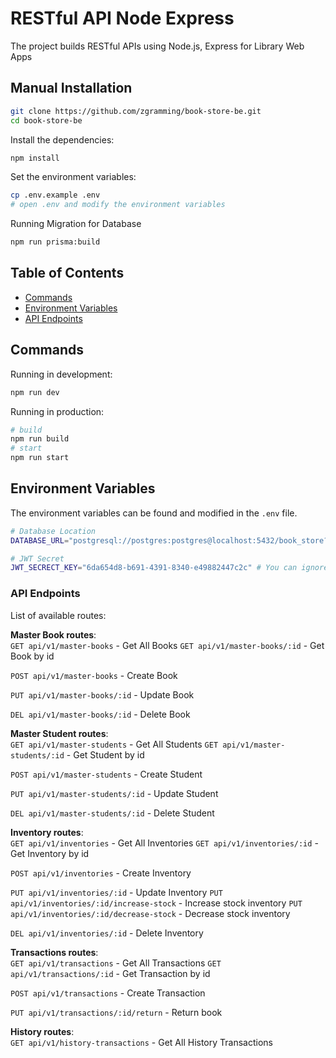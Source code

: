 # RESTful API Node Express

The project builds RESTful APIs using Node.js, Express for Library Web Apps

## Manual Installation

```bash
git clone https://github.com/zgramming/book-store-be.git
cd book-store-be
```

Install the dependencies:

```bash
npm install
```

Set the environment variables:

```bash
cp .env.example .env
# open .env and modify the environment variables
```

Running Migration for Database

```bash
npm run prisma:build
```

## Table of Contents

- [Commands](#commands)
- [Environment Variables](#environment-variables)
- [API Endpoints](#api-endpoints)

## Commands

Running in development:

```bash
npm run dev
```

Running in production:

```bash
# build
npm run build
# start
npm run start
```

## Environment Variables

The environment variables can be found and modified in the `.env` file.

```bash
# Database Location
DATABASE_URL="postgresql://postgres:postgres@localhost:5432/book_store?schema=public"

# JWT Secret
JWT_SECRECT_KEY="6da654d8-b691-4391-8340-e49882447c2c" # You can ignored it
```


### API Endpoints

List of available routes:

**Master Book routes**:\
`GET api/v1/master-books` - Get All Books
`GET api/v1/master-books/:id` - Get Book by id

`POST api/v1/master-books` - Create Book

`PUT api/v1/master-books/:id` - Update Book

`DEL api/v1/master-books/:id` - Delete Book

**Master Student routes**:\
`GET api/v1/master-students` - Get All Students
`GET api/v1/master-students/:id` - Get Student by id

`POST api/v1/master-students` - Create Student

`PUT api/v1/master-students/:id` - Update Student

`DEL api/v1/master-students/:id` - Delete Student

**Inventory routes**:\
`GET api/v1/inventories` - Get All Inventories
`GET api/v1/inventories/:id` - Get Inventory by id

`POST api/v1/inventories` - Create Inventory

`PUT api/v1/inventories/:id` - Update Inventory
`PUT api/v1/inventories/:id/increase-stock` - Increase stock inventory
`PUT api/v1/inventories/:id/decrease-stock` - Decrease stock inventory

`DEL api/v1/inventories/:id` - Delete Inventory

**Transactions routes**:\
`GET api/v1/transactions` - Get All Transactions
`GET api/v1/transactions/:id` - Get Transaction by id

`POST api/v1/transactions` - Create Transaction

`PUT api/v1/transactions/:id/return` - Return book


**History routes**:\
`GET api/v1/history-transactions` - Get All History Transactions
